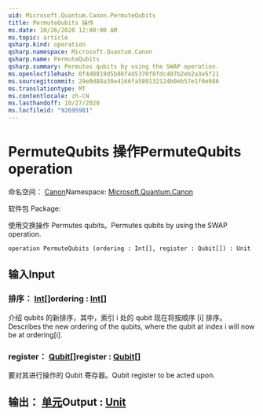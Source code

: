 ```yaml
---
uid: Microsoft.Quantum.Canon.PermuteQubits
title: PermuteQubits 操作
ms.date: 10/26/2020 12:00:00 AM
ms.topic: article
qsharp.kind: operation
qsharp.namespace: Microsoft.Quantum.Canon
qsharp.name: PermuteQubits
qsharp.summary: Permutes qubits by using the SWAP operation.
ms.openlocfilehash: 0f4d8819d5b08f4d5370f8fdc407b2eb2a3e5f21
ms.sourcegitcommit: 29e0d88a30e4166fa580132124b0eb57e1f0e986
ms.translationtype: MT
ms.contentlocale: zh-CN
ms.lasthandoff: 10/27/2020
ms.locfileid: "92695981"
---
```

# <a name="permutequbits-operation"></a><span data-ttu-id="64ad8-102">PermuteQubits 操作</span><span class="sxs-lookup"><span data-stu-id="64ad8-102">PermuteQubits operation</span></span>

<span data-ttu-id="64ad8-103">命名空间： [Canon](xref:Microsoft.Quantum.Canon)</span><span class="sxs-lookup"><span data-stu-id="64ad8-103">Namespace: [Microsoft.Quantum.Canon](xref:Microsoft.Quantum.Canon)</span></span>

<span data-ttu-id="64ad8-104">软件包 [](https://nuget.org/packages/)</span><span class="sxs-lookup"><span data-stu-id="64ad8-104">Package: [](https://nuget.org/packages/)</span></span>


<span data-ttu-id="64ad8-105">使用交换操作 Permutes qubits。</span><span class="sxs-lookup"><span data-stu-id="64ad8-105">Permutes qubits by using the SWAP operation.</span></span>

```qsharp
operation PermuteQubits (ordering : Int[], register : Qubit[]) : Unit
```


## <a name="input"></a><span data-ttu-id="64ad8-106">输入</span><span class="sxs-lookup"><span data-stu-id="64ad8-106">Input</span></span>

### <a name="ordering--int"></a><span data-ttu-id="64ad8-107">排序： [Int](xref:microsoft.quantum.lang-ref.int)[]</span><span class="sxs-lookup"><span data-stu-id="64ad8-107">ordering : [Int](xref:microsoft.quantum.lang-ref.int)[]</span></span>

<span data-ttu-id="64ad8-108">介绍 qubits 的新排序，其中，索引 i 处的 qubit 现在将按顺序 [i] 排序。</span><span class="sxs-lookup"><span data-stu-id="64ad8-108">Describes the new ordering of the qubits, where the qubit at index i will now be at ordering[i].</span></span>


### <a name="register--qubit"></a><span data-ttu-id="64ad8-109">register： [Qubit](xref:microsoft.quantum.lang-ref.qubit)[]</span><span class="sxs-lookup"><span data-stu-id="64ad8-109">register : [Qubit](xref:microsoft.quantum.lang-ref.qubit)[]</span></span>

<span data-ttu-id="64ad8-110">要对其进行操作的 Qubit 寄存器。</span><span class="sxs-lookup"><span data-stu-id="64ad8-110">Qubit register to be acted upon.</span></span>



## <a name="output--unit"></a><span data-ttu-id="64ad8-111">输出： [单元](xref:microsoft.quantum.lang-ref.unit)</span><span class="sxs-lookup"><span data-stu-id="64ad8-111">Output : [Unit](xref:microsoft.quantum.lang-ref.unit)</span></span>

